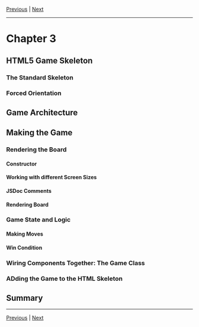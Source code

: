 [Previous](./Chapter2.md) | [Next](./Chapter4.md)

<hr>

# Chapter 3

## HTML5 Game Skeleton

### The Standard Skeleton

### Forced Orientation

## Game Architecture

## Making the Game

### Rendering the Board

#### Constructor

#### Working with different Screen Sizes

#### JSDoc Comments

#### Rendering Board

### Game State and Logic

#### Making Moves

#### Win Condition

### Wiring Components Together: The Game Class

### ADding the Game to the HTML Skeleton

## Summary

<hr>

[Previous](./Chapter2.md) | [Next](./Chapter4.md)
